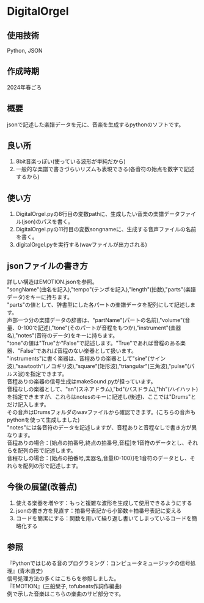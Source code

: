 # DigitalOrgel
## 使用技術
Python, JSON  
## 作成時期
2024年春ごろ
## 概要
jsonで記述した楽譜データを元に、音楽を生成するpythonのソフトです。
## 良い所
1. 8bit音楽っぽい(使っている波形が単純だから)
2. 一般的な楽譜で書きづらいリズムも表現できる(各音符の始点を数字で記述するから)
## 使い方
1. DigitalOrgel.pyの8行目の変数pathに、生成したい音楽の楽譜データファイル(json)のパスを書く。
2. DigitalOrgel.pyの11行目の変数songnameに、生成する音声ファイルの名前を書く。
3. digitalOrgel.pyを実行する(wavファイルが出力される)
## jsonファイルの書き方
詳しい構造はEMOTION.jsonを参照。  
"songName"(曲名を記入),"tempo"(テンポを記入),"length"(拍数),"parts"(楽譜データ)をキーに持ちます。  
"parts"の値として、辞書型にした各パートの楽譜データを配列にして記述します。  
声部一つ分の楽譜データの辞書は、"partName"(パートの名前),"volume"(音量、0-100で記述),"tone"(そのパートが音程をもつか),"instrument"(楽器名),"notes"(音符のデータ)をキーに持ちます。  
"tone"の値は"True"か"False"で記述します。"True"であれば音程のある楽器、"False"であれば音程のない楽器として扱います。  
"instruments"に書く楽器は、音程ありの楽器として"sine"(サイン波),"sawtooth"(ノコギリ波),"square"(矩形波),"triangular"(三角波),"pulse"(パルス波)を指定できます。  
音程ありの楽器の信号生成はmakeSound.pyが担っています。  
音程なしの楽器として、"sn"(スネアドラム),"bd"(バスドラム),"hh"(ハイハット)を指定できますが、これらはnotesのキーに記述し(後述)、ここでは"Drums"とだけ記入します。  
その音声はDrumsフォルダのwavファイルから確認できます。(こちらの音声もpythonを使って生成しました)  
"notes"には各音符のデータを記述しますが、音程ありと音程なしで書き方が異なります。  
音程ありの場合：[始点の拍番号,終点の拍番号,音程]を1音符のデータとし、それらを配列の形で記述します。  
音程なしの場合：[始点の拍番号,楽器名,音量(0-100)]を1音符のデータとし、それらを配列の形で記述します。  
## 今後の展望(改善点)
1. 使える楽器を増やす：もっと複雑な波形を生成して使用できるようにする
2. jsonの書き方を見直す：拍番号表記から小節数＋拍番号表記に変える
3. コードを簡潔にする：関数を用いて繰り返し書いてしまっているコードを簡略化する
## 参照
『Pythonではじめる音のプログラミング：コンピュータミュージックの信号処理』(青木直史)  
信号処理方法の多くはこちらを参照しました。  
『EMOTION』(三船栞子, tofubeats作詞作編曲)  
例で示した音楽はこちらの楽曲のサビ部分です。  
